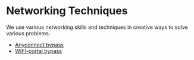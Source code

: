 # Networking Techniques

We use various networking skills and techniques in creative ways to solve various problems.

* [Anyconnect bypass]
* [WIFI-portal bypass]

[Anyconnect bypass]: https://github.com/dperique/network-techniques/blob/master/Anyconnect-bypass.md#accessing-anyconnect-networks-without-running-anyconnect
[WIFI-portal bypass]: https://github.com/dperique/network-techniques/blob/master/WIFI_portal_bypass.md

